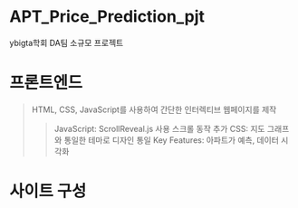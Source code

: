 # APT_Price_Prediction_pjt
ybigta학회 DA팀 소규모 프로젝트

# 프론트엔드
> HTML, CSS, JavaScript를 사용하여 간단한 인터렉티브 웹페이지를 제작
> > JavaScript: ScrollReveal.js 사용 스크롤 동작 추가
> > CSS: 지도 그래프와 통일한 테마로 디자인 통일
> > Key Features: 아파트가 예측, 데이터 시각화

# 사이트 구성


